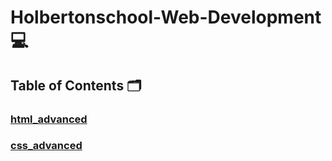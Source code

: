 # Holbertonschool-Web-Development :computer:

## **Table of Contents** :card_index_dividers:

### [html_advanced](https://github.com/Qcarvalhooliveira/holbertonschool-web-development/tree/main/html_advanced)

### [css_advanced](https://github.com/Qcarvalhooliveira/holbertonschool-web-development/tree/main/css_advanced)